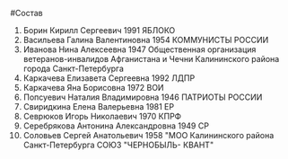 #Состав
1. Борин Кирилл Сергеевич 1991 ЯБЛОКО
2. Васильева Галина Валентиновна 1954 КОММУНИСТЫ РОССИИ
3. Иванова Нина Алексеевна 1947 Общественная организация ветеранов-инвалидов Афганистана и Чечни Калининского района города Санкт-Петербурга
4. Каркачева Елизавета Сергеевна 1992 ЛДПР
5. Каркачева Яна Борисовна 1972 ВОИ
6. Попсуевич Наталия Владимировна 1946 ПАТРИОТЫ РОССИИ
7. Свиридкина Елена Валерьевна 1981 ЕР
8. Севрюков Игорь Николаевич 1970 КПРФ
9. Серебрякова Антонина Александровна 1949 СР
10. Соловьев Сергей Анатольевич 1958 \"МОО Калининского района Санкт-Петербурга СОЮЗ \"ЧЕРНОБЫЛЬ- КВАНТ\"
